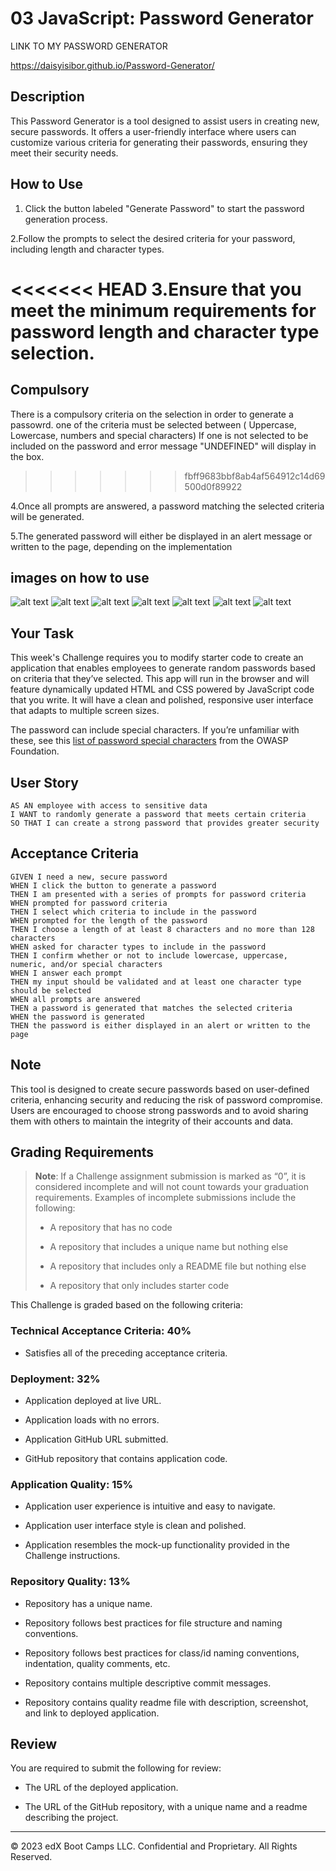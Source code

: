# 03 JavaScript: Password Generator

LINK TO MY PASSWORD GENERATOR


 https://daisyisibor.github.io/Password-Generator/

## Description

This Password Generator is a tool designed to assist users in creating new, secure passwords. It offers a user-friendly interface where users can customize various criteria for generating their passwords, ensuring they meet their security needs.

## How to Use
 1. Click the button labeled "Generate Password" to start the password generation process.

 2.Follow the prompts to select the desired criteria for your password, including length and character types.

<<<<<<< HEAD
 3.Ensure that you meet the minimum requirements for password length and character type selection.
=======
## Compulsory
  There is a compulsory criteria on the selection in order to generate a passowrd. one of the criteria must be selected between ( Uppercase, Lowercase, numbers and special characters) If one is not selected to be included on the password and error message "UNDEFINED" will display in the box. 
>>>>>>> fbff9683bbf8ab4af564912c14d69500d0f89922

 4.Once all prompts are answered, a password matching the selected criteria will be generated.

 5.The generated password will either be displayed in an alert message or written to the page, depending on the implementation

  
## images on how to use

![alt text](assets/03-javascript-homework-demo.png)
![alt text](<assets/PW length.png>)
![alt text](<assets/Upper case.png>)
![alt text](assets/Numbers.png)
![alt text](<assets/Lower case.png>)
![alt text](<assets/Special chars.png>)
![alt text](assets/Output.png)

## Your Task


This week's Challenge requires you to modify starter code to create an application that enables employees to generate random passwords based on criteria that they’ve selected. This app will run in the browser and will feature dynamically updated HTML and CSS powered by JavaScript code that you write. It will have a clean and polished, responsive user interface that adapts to multiple screen sizes.


The password can include special characters. If you’re unfamiliar with these, see this [list of password special characters](https://www.owasp.org/index.php/Password_special_characters) from the OWASP Foundation.

## User Story

```
AS AN employee with access to sensitive data
I WANT to randomly generate a password that meets certain criteria
SO THAT I can create a strong password that provides greater security
```

## Acceptance Criteria

```
GIVEN I need a new, secure password
WHEN I click the button to generate a password
THEN I am presented with a series of prompts for password criteria
WHEN prompted for password criteria
THEN I select which criteria to include in the password
WHEN prompted for the length of the password
THEN I choose a length of at least 8 characters and no more than 128 characters
WHEN asked for character types to include in the password
THEN I confirm whether or not to include lowercase, uppercase, numeric, and/or special characters
WHEN I answer each prompt
THEN my input should be validated and at least one character type should be selected
WHEN all prompts are answered
THEN a password is generated that matches the selected criteria
WHEN the password is generated
THEN the password is either displayed in an alert or written to the page
```



## Note

This tool is designed to create secure passwords based on user-defined criteria, enhancing security and reducing the risk of password compromise.
Users are encouraged to choose strong passwords and to avoid sharing them with others to maintain the integrity of their accounts and data.


## Grading Requirements

> **Note**: If a Challenge assignment submission is marked as “0”, it is considered incomplete and will not count towards your graduation requirements. Examples of incomplete submissions include the following:
>
> * A repository that has no code
>
> * A repository that includes a unique name but nothing else
>
> * A repository that includes only a README file but nothing else
>
> * A repository that only includes starter code

This Challenge is graded based on the following criteria: 

### Technical Acceptance Criteria: 40%

* Satisfies all of the preceding acceptance criteria.

### Deployment: 32%

* Application deployed at live URL.

* Application loads with no errors.

* Application GitHub URL submitted.

* GitHub repository that contains application code.

### Application Quality: 15%

* Application user experience is intuitive and easy to navigate.

* Application user interface style is clean and polished.

* Application resembles the mock-up functionality provided in the Challenge instructions.

### Repository Quality: 13%

* Repository has a unique name.

* Repository follows best practices for file structure and naming conventions.

* Repository follows best practices for class/id naming conventions, indentation, quality comments, etc.

* Repository contains multiple descriptive commit messages.

* Repository contains quality readme file with description, screenshot, and link to deployed application.

## Review

You are required to submit the following for review:

* The URL of the deployed application.

* The URL of the GitHub repository, with a unique name and a readme describing the project.

- - -
© 2023 edX Boot Camps LLC. Confidential and Proprietary. All Rights Reserved.
